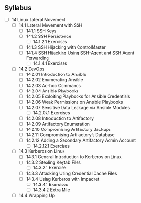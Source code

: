 ## Syllabus

- [ ] 14 Linux Lateral Movement
  - [ ] 14.1 Lateral Movement with SSH
    - [ ] 14.1.1 SSH Keys
    - [ ] 14.1.2 SSH Persistence
      - [ ] 14.1.2.1 Exercises
    - [ ] 14.1.3 SSH Hijacking with ControlMaster
    - [ ] 14.1.4 SSH Hijacking Using SSH-Agent and SSH Agent Forwarding
      - [ ] 14.1.4.1 Exercises
  - [ ] 14.2 DevOps
    - [ ] 14.2.01 Introduction to Ansible
    - [ ] 14.2.02 Enumerating Ansible
    - [ ] 14.2.03 Ad-hoc Commands
    - [ ] 14.2.04 Ansible Playbooks
    - [ ] 14.2.05 Exploiting Playbooks for Ansible Credentials
    - [ ] 14.2.06 Weak Permissions on Ansible Playbooks
    - [ ] 14.2.07 Sensitive Data Leakage via Ansible Modules
      - [ ] 14.2.07.1 Exercises
    - [ ] 14.2.08 Introduction to Artifactory
    - [ ] 14.2.09 Artifactory Enumeration
    - [ ] 14.2.10 Compromising Artifactory Backups
    - [ ] 14.2.11 Compromising Artifactory’s Database
    - [ ] 14.2.12 Adding a Secondary Artifactory Admin Account
      - [ ] 14.2.12.1 Exercises
  - [ ] 14.3 Kerberos on Linux
    - [ ] 14.3.1 General Introduction to Kerberos on Linux
    - [ ] 14.3.2 Stealing Keytab Files
      - [ ] 14.3.2.1 Exercise
    - [ ] 14.3.3 Attacking Using Credential Cache Files
    - [ ] 14.3.4 Using Kerberos with Impacket
      - [ ] 14.3.4.1 Exercises
      - [ ] 14.3.4.2 Extra Mile
  - [ ] 14.4 Wrapping Up
